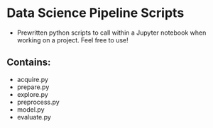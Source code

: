 # Data Science Pipeline Scripts
- Prewritten python scripts to call within a Jupyter notebook when working on a project. Feel free to use!

## Contains:
- acquire.py
- prepare.py
- explore.py
- preprocess.py
- model.py
- evaluate.py